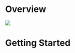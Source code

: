 # Overview
![](https://github.com/uArm-Developer/Controller/blob/master/image/Poster.jpg)

# Getting Started
